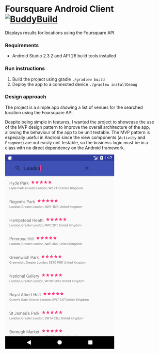 # Foursquare Android Client [![BuddyBuild](https://dashboard.buddybuild.com/api/statusImage?appID=591aa40f8c7b370001464696&branch=master&build=latest)](https://dashboard.buddybuild.com/apps/591aa40f8c7b370001464696/build/latest?branch=master)
Displays results for locations using the Foursquare API

### Requirements
- Android Studio 2.3.2 and API 26 build tools installed

### Run instructions
1. Build the project using gradle `./gradlew build`
2. Deploy the app to a connected device `./gradlew installDebug`

### Design approach
The project is a simple app showing a list of venues for the searched location using the Foursquare API.

Despite being simple in features, I wanted the project to showcase the use of the MVP design pattern to improve the overall architecture of the app, allowing the behaviour of the app to be unit testable. The MVP pattern is especially useful in Android since the view components (`Activity` and `Fragment`) are not easily unit testable, so the business logic must be in a class with no direct dependency on the Android framework.

![Screenshot](https://github.com/jamesgoodwin/Foursquare-Android-Client/blob/master/screenshot2.png)
